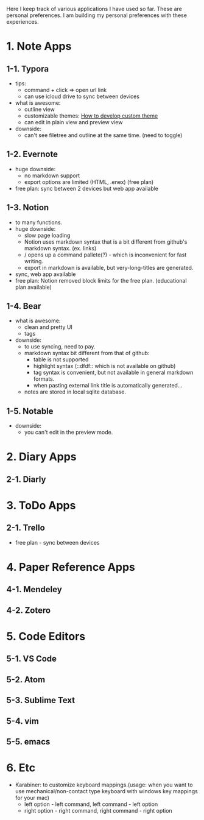 Here I keep track of various applications I have used so far.
These are personal preferences.
I am building my personal preferences with these experiences.

# 1. Note Apps
## 1-1. Typora
* tips:
   * command + click => open url link
   * can use icloud drive to sync between devices
* what is awesome:
   * outline view
   * customizable themes: [How to develop custom theme](https://theme.typora.io/doc/Write-Custom-Theme/#lines)
   * can edit in plain view and preview view
* downside:
   * can't see filetree and outline at the same time. (need to toggle)
  
## 1-2. Evernote
* huge downside: 
   * no markdown support
   * export options are limited (HTML, .enex) (free plan)
* free plan: sync between 2 devices but web app available 

## 1-3. Notion
* to many functions.
* huge downside:
    * slow page loading
    * Notion uses markdown syntax that is a bit different from github's markdown syntax. (ex. links)
    * / opens up a command pallete(?) - which is inconvenient for fast writing.
    * export in markdown is available, but very-long-titles are generated.
* sync, web app available
* free plan: Notion removed block limits for the free plan. (educational plan available)

## 1-4. Bear
* what is awesome:
   * clean and pretty UI
   * tags
* downside:
   * to use syncing, need to pay.
   * markdown syntax bit different from that of github:
      * table is not supported
      * highlight syntax (::dfdf:: which is not available on github)
      * tag syntax is convenient, but not available in general markdown formats.
      * when pasting external link title is automatically generated...
   * notes are stored in local sqlite database.
  
## 1-5. Notable
* downside:
   * you can't edit in the preview mode.

# 2. Diary Apps
## 2-1. Diarly

# 3. ToDo Apps
## 2-1. Trello
* free plan - sync between devices

# 4. Paper Reference Apps
## 4-1. Mendeley
## 4-2. Zotero

# 5. Code Editors
## 5-1. VS Code
## 5-2. Atom
## 5-3. Sublime Text
## 5-4. vim
## 5-5. emacs

# 6. Etc
* Karabiner: to customize keyboard mappings.(usage: when you want to use mechanical/non-contact type keyboard with windows key mappings for your mac)
   * left option - left command, left command - left option
   * right option - right command, right command - right option
